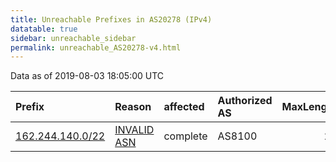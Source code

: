 ```yaml
---
title: Unreachable Prefixes in AS20278 (IPv4)
datatable: true
sidebar: unreachable_sidebar
permalink: unreachable_AS20278-v4.html
---
```


Data as of 2019-08-03 18:05:00 UTC


<div class="datatable-begin"></div>

| Prefix                                                     | Reason                                                                                                  | affected   | Authorized AS   |   MaxLength | Anchor                           |   unreachable /24s |
|:-----------------------------------------------------------|:--------------------------------------------------------------------------------------------------------|:-----------|:----------------|------------:|:---------------------------------|-------------------:|
| [162.244.140.0/22](https://stat.ripe.net/162.244.140.0/22) | [INVALID ASN](https://rpki-validator.ripe.net/announcement-preview?asn=AS20278&prefix=162.244.140.0/22) | complete   | AS8100          |          24 | [ARIN](unreachable_ARIN-v4.html) |                  4 |

<div class="datatable-end"></div>